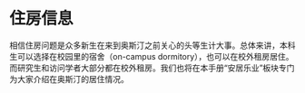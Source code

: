 # 住房信息

相信住房问题是众多新生在来到奥斯汀之前关心的头等生计大事。总体来讲，本科生可以选择在校园里的宿舍（on-campus dormitory），也可以在校外租房居住。而研究生和访问学者大部分都在校外租房。我们也将在本手册“安居乐业”板块专门为大家介绍在奥斯汀的居住情况。
